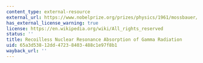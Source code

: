 ```yaml
---
content_type: external-resource
external_url: https://www.nobelprize.org/prizes/physics/1961/mossbauer/lecture/
has_external_license_warning: true
license: https://en.wikipedia.org/wiki/All_rights_reserved
status: ''
title: Recoilless Nuclear Resonance Absorption of Gamma Radiation
uid: 65a3d538-12dd-4723-8403-488c1e97f8b1
wayback_url: ''
---
```

